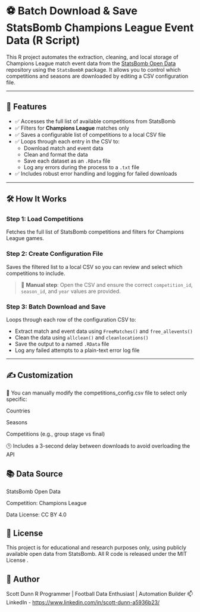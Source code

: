 # ⚽ Batch Download & Save StatsBomb Champions League Event Data (R Script)

This R project automates the extraction, cleaning, and local storage of Champions League match event data from the [StatsBomb Open Data](https://github.com/statsbomb/open-data) repository using the `StatsBombR` package. It allows you to control which competitions and seasons are downloaded by editing a CSV configuration file.

---

## 📌 Features

- ✅ Accesses the full list of available competitions from StatsBomb
- ✅ Filters for **Champions League** matches only
- ✅ Saves a configurable list of competitions to a local CSV file
- ✅ Loops through each entry in the CSV to:
  - Download match and event data
  - Clean and format the data
  - Save each dataset as an `.RData` file
  - Log any errors during the process to a `.txt` file
- ✅ Includes robust error handling and logging for failed downloads

---

## 🛠️ How It Works

### Step 1: Load Competitions

Fetches the full list of StatsBomb competitions and filters for Champions League games.

### Step 2: Create Configuration File

Saves the filtered list to a local CSV so you can review and select which competitions to include.

> 📄 **Manual step**: Open the CSV and ensure the correct `competition_id`, `season_id`, and `year` values are provided.

### Step 3: Batch Download and Save

Loops through each row of the configuration CSV to:

- Extract match and event data using `FreeMatches()` and `free_allevents()`
- Clean the data using `allclean()` and `cleanlocations()`
- Save the output to a named `.RData` file
- Log any failed attempts to a plain-text error log file

---

## ✍️ Customization

🔁 You can manually modify the competitions_config.csv file to select only specific:

Countries

Seasons

Competitions (e.g., group stage vs final)

🕒 Includes a 3-second delay between downloads to avoid overloading the API

## 📚 Data Source

StatsBomb Open Data

Competition: Champions League

Data License: CC BY 4.0

## 📜 License

This project is for educational and research purposes only, using publicly available open data from StatsBomb.
All R code is released under the MIT License
.

## 👤 Author

Scott Dunn
R Programmer | Football Data Enthusiast | Automation Builder
📫 LinkedIn - https://www.linkedin.com/in/scott-dunn-a5936b23/
